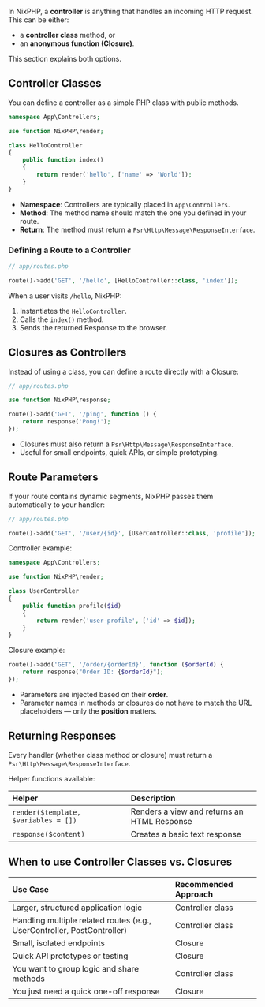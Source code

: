 In NixPHP, a **controller** is anything that handles an incoming HTTP request.  
This can be either:

- a **controller class** method, or
- an **anonymous function (Closure)**.

This section explains both options.

## Controller Classes

You can define a controller as a simple PHP class with public methods.

```php
namespace App\Controllers;

use function NixPHP\render;

class HelloController
{
    public function index()
    {
        return render('hello', ['name' => 'World']);
    }
}
```

- **Namespace**: Controllers are typically placed in `App\Controllers`.
- **Method**: The method name should match the one you defined in your route.
- **Return**: The method must return a `Psr\Http\Message\ResponseInterface`.

### Defining a Route to a Controller

```php
// app/routes.php

route()->add('GET', '/hello', [HelloController::class, 'index']);
```

When a user visits `/hello`, NixPHP:

1. Instantiates the `HelloController`.
2. Calls the `index()` method.
3. Sends the returned Response to the browser.

## Closures as Controllers

Instead of using a class, you can define a route directly with a Closure:

```php
// app/routes.php

use function NixPHP\response;

route()->add('GET', '/ping', function () {
    return response('Pong!');
});
```

- Closures must also return a `Psr\Http\Message\ResponseInterface`.
- Useful for small endpoints, quick APIs, or simple prototyping.

## Route Parameters

If your route contains dynamic segments, NixPHP passes them automatically to your handler:

```php
// app/routes.php

route()->add('GET', '/user/{id}', [UserController::class, 'profile']);
```

Controller example:

```php
namespace App\Controllers;

use function NixPHP\render;

class UserController
{
    public function profile($id)
    {
        return render('user-profile', ['id' => $id]);
    }
}
```

Closure example:

```php
route()->add('GET', '/order/{orderId}', function ($orderId) {
    return response("Order ID: {$orderId}");
});
```

- Parameters are injected based on their **order**.
- Parameter names in methods or closures do not have to match the URL placeholders — only the **position** matters.

## Returning Responses

Every handler (whether class method or closure) must return a `Psr\Http\Message\ResponseInterface`.

Helper functions available:

| Helper | Description |
|:---|:---|
| `render($template, $variables = [])` | Renders a view and returns an HTML Response |
| `response($content)` | Creates a basic text response |

## When to use Controller Classes vs. Closures

| Use Case | Recommended Approach |
|:---|:---|
| Larger, structured application logic | Controller class |
| Handling multiple related routes (e.g., UserController, PostController) | Controller class |
| Small, isolated endpoints | Closure |
| Quick API prototypes or testing | Closure |
| You want to group logic and share methods | Controller class |
| You just need a quick one-off response | Closure |